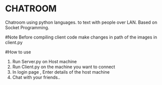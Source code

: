 # CHATROOM
Chatroom using python languages. to text with people over LAN.
Based on Socket Programming.

#Note 
Before compiling client code make changes in path of the images in client.py

#How to use 
1) Run Server.py on Host machine
2) Run Client.py on the machine you want to connect
3) In login page , Enter details of the host machine
4) Chat with your friends..
